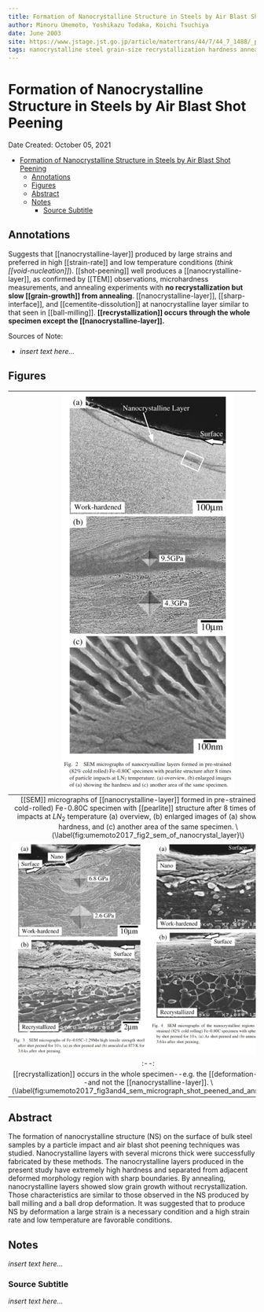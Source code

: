 ```yaml
---
title: Formation of Nanocrystalline Structure in Steels by Air Blast Shot Peening
author: Minoru Umemoto, Yoshikazu Todaka, Koichi Tsuchiya
date: June 2003
site: https://www.jstage.jst.go.jp/article/matertrans/44/7/44_7_1488/_pdf/-char/ja
tags: nanocrystalline steel grain-size recrystallization hardness annealing
---
```

<script type="text/javascript"
        src="https://cdnjs.cloudflare.com/ajax/libs/mathjax/2.7.0/MathJax.js?config=TeX-AMS_CHTML">
</script>
<script type="text/x-mathjax-config">
	MathJax.Ajax.config.path["Extra"] = "https://jmanthony3.github.io/Codes/MathJax/extensions/TeX",
	MathJax.Hub.Config({
		TeX: {
			equationNumbers: {
				autoNumber: "AMS"
			},
			extensions: [
				"[Extra]/Taylor.js",
				"[Extra]/NumericalMethods.js"
			]
		},
		tex2jax: {
			inlineMath: [["$", "$"], ["\\(", "\\)"]],
			blockMath: [["$$", "$$"], ["\\[", "\\]"]],
		},
});
</script>
<!-- %%%%%%%% Document Metadata %%%%%%%% -->
# Formation of Nanocrystalline Structure in Steels by Air Blast Shot Peening

Date Created: October 05, 2021

- [Formation of Nanocrystalline Structure in Steels by Air Blast Shot Peening](#formation-of-nanocrystalline-structure-in-steels-by-air-blast-shot-peening)
	- [Annotations](#annotations)
	- [Figures](#figures)
	- [Abstract](#abstract)
	- [Notes](#notes)
		- [Source Subtitle](#source-subtitle)
<!-- %%%%%%%%%%%%%%%%%%%%%%%%%%%%%% -->





<!-- START WRITING BELOW -->





<!-- %%%%%%%%%%%%%%%%%%%%%%%%%%%%%% -->
## Annotations
Suggests that [[nanocrystalline-layer]] produced by large strains and preferred in high [[strain-rate]] and low temperature conditions (*think [[void-nucleation]]*). [[shot-peening]] well produces a [[nanocrystalline-layer]], as confirmed by [[TEM]] observations, microhardness measurements, and annealing experiments with **no recrystallization but slow [[grain-growth]] from annealing**. [[nanocrystalline-layer]], [[sharp-interface]], and [[cementite-dissolution]] at nanocrystalline layer similar to that seen in [[ball-milling]]. **[[recrystallization]] occurs through the whole specimen except the [[nanocrystalline-layer]].**

Sources of Note:
- *insert text here$\dots$*

## Figures
| ![](../../../attachments/umemotoFormationOfNanocrystal2003/umemoto2017_fig2_sem_of_nanocrystal_layer_211005_193043_EST.png) |
|:--:|
| [[SEM]] micrographs of [[nanocrystalline-layer]] formed in pre-strained (82% cold-rolled) Fe-0.80C specimen with [[pearlite]] structure after 8 times of particle impacts at $LN_{2}$ temperature (a) overview, (b) enlarged images of (a) showing the hardness, and (c) another area of the same specimen. \\(\label{fig:umemoto2017_fig2_sem_of_nanocrystal_layer}\\) |
| ![](../../../attachments/umemotoFormationOfNanocrystal2003/umemoto2017_fig3and4_sem_micrograph_shot_peened_and_annealed_211005_193513_EST.png) |
|:--:|
| [[recrystallization]] occurs in the whole specimen--e.g. the [[deformation-layer]]--and not the [[nanocrystalline-layer]]. \\(\label{fig:umemoto2017_fig3and4_sem_micrograph_shot_peened_and_annealed}\\) |

## Abstract
The formation of nanocrystalline structure (NS) on the surface of bulk steel samples by a particle impact and air blast shot peening techniques was studied. Nanocrystalline layers with several microns thick were successfully fabricated by these methods. The nanocrystalline layers produced in the present study have extremely high hardness and separated from adjacent deformed morphology region with sharp boundaries. By annealing, nanocrystalline layers showed slow grain growth without recrystallization. Those characteristics are similar to those observed in the NS produced by ball milling and a ball drop deformation. It was suggested that to produce NS by deformation a large strain is a necessary condition and a high strain rate and low temperature are favorable conditions.

## Notes
*insert text here$\dots$*

### Source Subtitle
*insert text here$\dots$*
<!-- %%%%%%%%%%%%%%%%%%%%%%%%%%%%%% -->





<!-- %%%%%%%% End Document %%%%%%%% -->